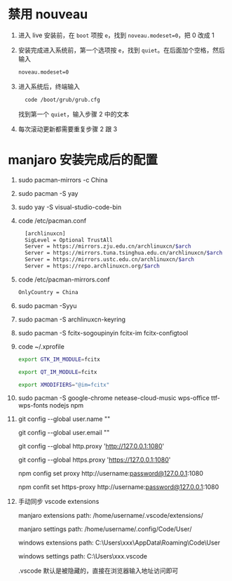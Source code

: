 # 禁用 nouveau

1. 进入 live 安装前，在 `boot` 项按 `e`，找到 `noveau.modeset=0`，把 0 改成 1

2. 安装完成进入系统前，第一个选项按 `e`，找到 `quiet`。在后面加个空格，然后输入

   ```bash
   noveau.modeset=0
   ```

3. 进入系统后，终端输入

   ```bash
     code /boot/grub/grub.cfg
   ```

   找到第一个 `quiet`，输入步骤 2 中的文本

4. 每次滚动更新都需要重复步骤 2 跟 3

# manjaro 安装完成后的配置

1.  sudo pacman-mirrors -c China

2.  sudo pacman -S yay

3.  sudo yay -S visual-studio-code-bin

4.  code /etc/pacman.conf

    ```bash
      [archlinuxcn]
      SigLevel = Optional TrustAll
      Server = https://mirrors.zju.edu.cn/archlinuxcn/$arch
      Server = https://mirrors.tuna.tsinghua.edu.cn/archlinuxcn/$arch
      Server = https://mirrors.ustc.edu.cn/archlinuxcn/$arch
      Server = https://repo.archlinuxcn.org/$arch
    ```

5.  code /etc/pacman-mirrors.conf

    ```bash
    OnlyCountry = China
    ```

6.  sudo pacman -Syyu

7.  sudo pacman -S archlinuxcn-keyring

8.  sudo pacman -S fcitx-sogoupinyin fcitx-im fcitx-configtool

9.  code ~/.xprofile

    ```bash
    export GTK_IM_MODULE=fcitx

    export QT_IM_MODULE=fcitx

    export XMODIFIERS="@im=fcitx"
    ```

10. sudo pacman -S google-chrome netease-cloud-music wps-office ttf-wps-fonts nodejs npm

11. git config --global user.name ""

    git config --global user.email ""

    git config --global http.proxy 'http://127.0.0.1:1080'

    git config --global https.proxy 'https://127.0.0.1:1080'

    npm config set proxy http://username:password@127.0.0.1:1080

    npm confit set https-proxy http://username:password@127.0.0.1:1080

12. 手动同步 vscode extensions

    manjaro extensions path: /home/username/.vscode/extensions/

    manjaro settings path: /home/username/.config/Code/User/

    windows extensions path: C:\Users\xxx\AppData\Roaming\Code\User

    windows settings path: C:\Users\xxx\.vscode

    .vscode 默认是被隐藏的，直接在浏览器输入地址访问即可
